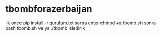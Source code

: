 # tbombforazerbaijan

ilk once pip install -r qurulum.txt sonra enter 
chmod +x tbomb.sh
sonra 
bash tbomb.sh ve ya ./tbomb
isledirik
